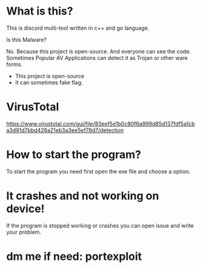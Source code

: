 # What is this?

This is discord multi-tool written in c++ and go language.

Is this Malware?

No. Because this project is open-source. And everyone can see the code. Sometimes Popular AV Applications can detect it as Trojan or other ware forms.

* This project is open-source
* It can sometimes fake flag.

# VirusTotal

https://www.virustotal.com/gui/file/83eef5e1b0c80f6a999d85d137fdf5a1cba3d91d7bbd428a21eb3a3ee5ef78d7/detection


# How to start the program?

To start the program you need first open the exe file and choose a option.

# It crashes and not working on device!

If the program is stopped working or crashes you can open issue and write your problem.

# dm me if need: portexploit
